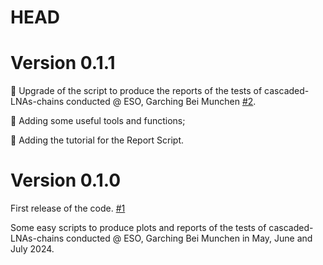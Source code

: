 # HEAD

# Version 0.1.1

🚀 Upgrade of the script to produce the reports of the tests of cascaded-LNAs-chains conducted @ ESO, Garching Bei Munchen [#2](https://github.com/Frastandreetto/ECOGAL-ALMA-Band-2/pull/2).

💠 Adding some useful tools and functions;

💠 Adding the tutorial for the Report Script. 

# Version 0.1.0

First release of the code. [#1](https://github.com/Frastandreetto/ECOGAL-ALMA-Band-2/pull/1)

Some easy scripts to produce plots and reports of the tests of cascaded-LNAs-chains conducted @ ESO, Garching Bei Munchen in May, June and July 2024.

